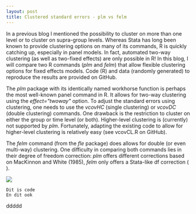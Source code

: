 ```yaml
---
layout: post
title: Clustered standard errors - plm vs felm
---
```


In a previous blog I mentioned the possibility to cluster on more than one level or to cluster on supra-group levels. Whereas Stata has long been known to provide clustering options on many of its commands, R is quickly catching up, especially in panel models. In fact, automated two-way clustering (as well as two-fixed effects) are only possible in R! In this blog, I will compare two R commands (*plm* and *felm*) that allow flexible clustering options for fixed effects models. Code (R) and data (randomly generated) to reproduce the results are provided on GitHub.

The *plm* package with its identically named workhorse function is perhaps the most well-known panel command in R. It allows for two-way clustering using the *effect="twoway"* option. To adjust the standard errors using clustering, one needs to use the *vcovHC* (single clustering) or *vcovDC* (double clustering) commands. One drawback is the restriction to cluster on either the group or time level (or both). Higher-level clustering is (currently) not supported by *plm*. Fortunately, adapting the existing code to allow for higher-level clustering is relatively easy (see vcovCL.R on GitHub).  

The *felm* command (from the *fle* package) does allows for double (or even multi-way) clustering. One difficulty in comparing both commands lies in their degree of freedom correction: *plm* offers different corrections based on MacKinnon and White (1985), *felm* only offers a Stata-like df correction (  ). 

![](https://www.stata.com/support/faqs/statistics/robust-standard-errors/)

    Dit is code
    En dit ook
    
ddddd
